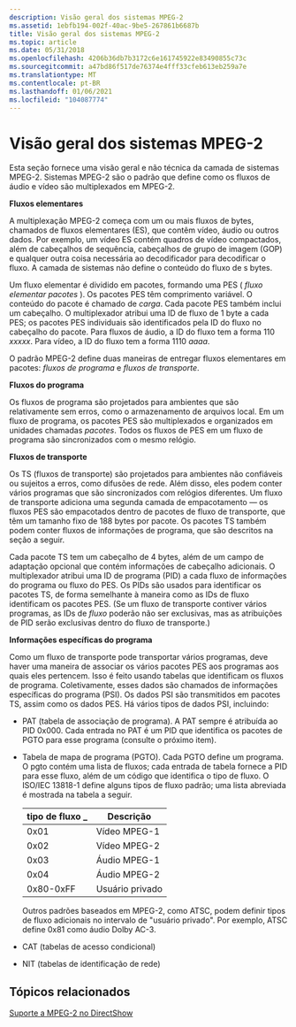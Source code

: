 ```yaml
---
description: Visão geral dos sistemas MPEG-2
ms.assetid: 1ebfb194-002f-40ac-9be5-267861b6687b
title: Visão geral dos sistemas MPEG-2
ms.topic: article
ms.date: 05/31/2018
ms.openlocfilehash: 4206b36db7b3172c6e161745922e83490855c73c
ms.sourcegitcommit: a47bd86f517de76374e4fff33cfeb613eb259a7e
ms.translationtype: MT
ms.contentlocale: pt-BR
ms.lasthandoff: 01/06/2021
ms.locfileid: "104087774"
---
```

# <a name="overview-of-mpeg-2-systems"></a>Visão geral dos sistemas MPEG-2

Esta seção fornece uma visão geral e não técnica da camada de sistemas MPEG-2. Sistemas MPEG-2 são o padrão que define como os fluxos de áudio e vídeo são multiplexados em MPEG-2.

**Fluxos elementares**

A multiplexação MPEG-2 começa com um ou mais fluxos de bytes, chamados de fluxos elementares (ES), que contêm vídeo, áudio ou outros dados. Por exemplo, um vídeo ES contém quadros de vídeo compactados, além de cabeçalhos de sequência, cabeçalhos de grupo de imagem (GOP) e qualquer outra coisa necessária ao decodificador para decodificar o fluxo. A camada de sistemas não define o conteúdo do fluxo de s bytes.

Um fluxo elementar é dividido em pacotes, formando uma PES ( *fluxo elementar pacotes* ). Os pacotes PES têm comprimento variável. O conteúdo do pacote é chamado de *carga*. Cada pacote PES também inclui um cabeçalho. O multiplexador atribui uma ID de fluxo de 1 byte a cada PES; os pacotes PES individuais são identificados pela ID do fluxo no cabeçalho do pacote. Para fluxos de áudio, a ID do fluxo tem a forma 110 *xxxxx*. Para vídeo, a ID do fluxo tem a forma 1110 *aaaa*.

O padrão MPEG-2 define duas maneiras de entregar fluxos elementares em pacotes: *fluxos de programa* e *fluxos de transporte*.

**Fluxos do programa**

Os fluxos de programa são projetados para ambientes que são relativamente sem erros, como o armazenamento de arquivos local. Em um fluxo de programa, os pacotes PES são multiplexados e organizados em unidades chamadas *pacotes*. Todos os fluxos de PES em um fluxo de programa são sincronizados com o mesmo relógio.

**Fluxos de transporte**

Os TS (fluxos de transporte) são projetados para ambientes não confiáveis ou sujeitos a erros, como difusões de rede. Além disso, eles podem conter vários programas que são sincronizados com relógios diferentes. Um fluxo de transporte adiciona uma segunda camada de empacotamento — os fluxos PES são empacotados dentro de pacotes de fluxo de transporte, que têm um tamanho fixo de 188 bytes por pacote. Os pacotes TS também podem conter fluxos de informações de programa, que são descritos na seção a seguir.

Cada pacote TS tem um cabeçalho de 4 bytes, além de um campo de adaptação opcional que contém informações de cabeçalho adicionais. O multiplexador atribui uma ID de programa (PID) a cada fluxo de informações do programa ou fluxo do PES. Os PIDs são usados para identificar os pacotes TS, de forma semelhante à maneira como as IDs de fluxo identificam os pacotes PES. (Se um fluxo de transporte contiver vários programas, as IDs de *fluxo* poderão não ser exclusivas, mas as atribuições de PID serão exclusivas dentro do fluxo de transporte.)

**Informações específicas do programa**

Como um fluxo de transporte pode transportar vários programas, deve haver uma maneira de associar os vários pacotes PES aos programas aos quais eles pertencem. Isso é feito usando tabelas que identificam os fluxos de programa. Coletivamente, esses dados são chamados de informações específicas do programa (PSI). Os dados PSI são transmitidos em pacotes TS, assim como os dados PES. Há vários tipos de dados PSI, incluindo:

-   PAT (tabela de associação de programa). A PAT sempre é atribuída ao PID 0x000. Cada entrada no PAT é um PID que identifica os pacotes de PGTO para esse programa (consulte o próximo item).
-   Tabela de mapa de programa (PGTO). Cada PGTO define um programa. O pgto contém uma lista de fluxos; cada entrada de tabela fornece a PID para esse fluxo, além de um código que identifica o tipo de fluxo. O ISO/IEC 13818-1 define alguns tipos de fluxo padrão; uma lista abreviada é mostrada na tabela a seguir.

    | tipo de fluxo \_ | Descrição  |
    |--------------|--------------|
    | 0x01         | Vídeo MPEG-1 |
    | 0x02         | Vídeo MPEG-2 |
    | 0x03         | Áudio MPEG-1 |
    | 0x04         | Áudio MPEG-2 |
    | 0x80-0xFF  | Usuário privado |

    

     

    Outros padrões baseados em MPEG-2, como ATSC, podem definir tipos de fluxo adicionais no intervalo de "usuário privado". Por exemplo, ATSC define 0x81 como áudio Dolby AC-3.

-   CAT (tabelas de acesso condicional)
-   NIT (tabelas de identificação de rede)

## <a name="related-topics"></a>Tópicos relacionados

<dl> <dt>

[Suporte a MPEG-2 no DirectShow](mpeg-2-support-in-directshow.md)
</dt> </dl>

 

 



